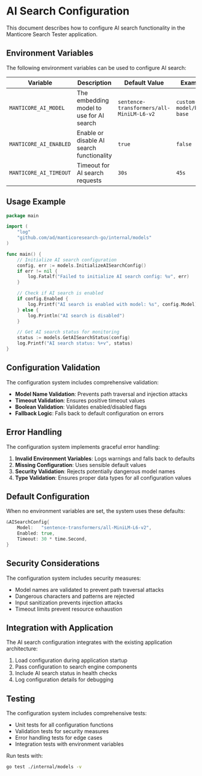 # AI Search Configuration

This document describes how to configure AI search functionality in the Manticore Search Tester application.

## Environment Variables

The following environment variables can be used to configure AI search:

| Variable | Description | Default Value | Example |
|----------|-------------|---------------|---------|
| `MANTICORE_AI_MODEL` | The embedding model to use for AI search | `sentence-transformers/all-MiniLM-L6-v2` | `custom-model/bert-base` |
| `MANTICORE_AI_ENABLED` | Enable or disable AI search functionality | `true` | `false` |
| `MANTICORE_AI_TIMEOUT` | Timeout for AI search requests | `30s` | `45s` |

## Usage Example

```go
package main

import (
    "log"
    "github.com/ad/manticoresearch-go/internal/models"
)

func main() {
    // Initialize AI search configuration
    config, err := models.InitializeAISearchConfig()
    if err != nil {
        log.Fatalf("Failed to initialize AI search config: %v", err)
    }

    // Check if AI search is enabled
    if config.Enabled {
        log.Printf("AI search is enabled with model: %s", config.Model)
    } else {
        log.Println("AI search is disabled")
    }

    // Get AI search status for monitoring
    status := models.GetAISearchStatus(config)
    log.Printf("AI search status: %+v", status)
}
```

## Configuration Validation

The configuration system includes comprehensive validation:

- **Model Name Validation**: Prevents path traversal and injection attacks
- **Timeout Validation**: Ensures positive timeout values
- **Boolean Validation**: Validates enabled/disabled flags
- **Fallback Logic**: Falls back to default configuration on errors

## Error Handling

The configuration system implements graceful error handling:

1. **Invalid Environment Variables**: Logs warnings and falls back to defaults
2. **Missing Configuration**: Uses sensible default values
3. **Security Validation**: Rejects potentially dangerous model names
4. **Type Validation**: Ensures proper data types for all configuration values

## Default Configuration

When no environment variables are set, the system uses these defaults:

```go
&AISearchConfig{
    Model:   "sentence-transformers/all-MiniLM-L6-v2",
    Enabled: true,
    Timeout: 30 * time.Second,
}
```

## Security Considerations

The configuration system includes security measures:

- Model names are validated to prevent path traversal attacks
- Dangerous characters and patterns are rejected
- Input sanitization prevents injection attacks
- Timeout limits prevent resource exhaustion

## Integration with Application

The AI search configuration integrates with the existing application architecture:

1. Load configuration during application startup
2. Pass configuration to search engine components
3. Include AI search status in health checks
4. Log configuration details for debugging

## Testing

The configuration system includes comprehensive tests:

- Unit tests for all configuration functions
- Validation tests for security measures
- Error handling tests for edge cases
- Integration tests with environment variables

Run tests with:
```bash
go test ./internal/models -v
```